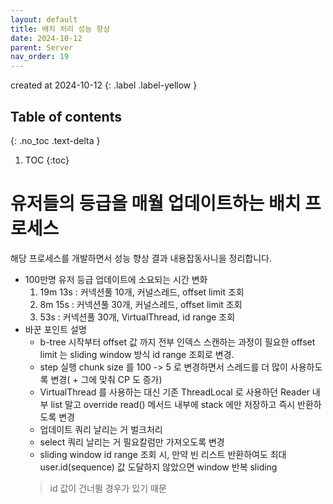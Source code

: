 ```yaml
---
layout: default
title: 배치 처리 성능 향상
date: 2024-10-12
parent: Server
nav_order: 19
---
```


created at 2024-10-12
{: .label .label-yellow }

## Table of contents
{: .no_toc .text-delta }

1. TOC
{:toc}

# 유저들의 등급을 매월 업데이트하는 배치 프로세스

해당 프로세스를 개발하면서 성능 향상 결과 내용잡동사니을 정리합니다.

* 100만명 유저 등급 업데이트에 소요되는 시간 변화
  1. 19m 13s : 커넥션풀 10개, 커널스레드, offset limit 조회
  2. 8m 15s : 커넥션풀 30개, 커널스레드, offset limit 조회
  3. 53s : 커넥션풀 30개, VirtualThread, id range 조회
* 바꾼 포인트 설명
  * b-tree 시작부터 offset 값 까지 전부 인덱스 스캔하는 과정이 필요한 offset limit 는 sliding window 방식 id range 조회로 변경.
  * step 실행 chunk size 를 100 -> 5 로 변경하면서 스레드를 더 많이 사용하도록 변경( + 그에 맞춰 CP 도 증가)
  * VirtualThread 를 사용하는 대신 기존 ThreadLocal 로 사용하던 Reader 내부 list 말고 override read() 메서드 내부에 stack 에만 저장하고 즉시 반환하도록 변경
  * 업데이트 쿼리 날리는 거 벌크처리
  * select 쿼리 날리는 거 필요칼럼만 가져오도록 변경
  * sliding window id range 조회 시, 만약 빈 리스트 반환하여도 최대 user.id(sequence) 값 도달하지 않았으면 window 반복 sliding
  > id 값이 건너뛸 경우가 있기 때문
